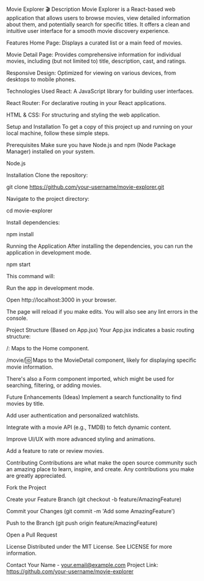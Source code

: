Movie Explorer 🎬
Description
Movie Explorer is a React-based web application that allows users to browse movies, view detailed information about them, and potentially search for specific titles. It offers a clean and intuitive user interface for a smooth movie discovery experience.

Features
Home Page: Displays a curated list or a main feed of movies.

Movie Detail Page: Provides comprehensive information for individual movies, including (but not limited to) title, description, cast, and ratings.

Responsive Design: Optimized for viewing on various devices, from desktops to mobile phones.

Technologies Used
React: A JavaScript library for building user interfaces.

React Router: For declarative routing in your React applications.

HTML & CSS: For structuring and styling the web application.

Setup and Installation
To get a copy of this project up and running on your local machine, follow these simple steps.

Prerequisites
Make sure you have Node.js and npm (Node Package Manager) installed on your system.

Node.js

Installation
Clone the repository:

git clone https://github.com/your-username/movie-explorer.git

Navigate to the project directory:

cd movie-explorer

Install dependencies:

npm install

Running the Application
After installing the dependencies, you can run the application in development mode.

npm start

This command will:

Run the app in development mode.

Open http://localhost:3000 in your browser.

The page will reload if you make edits. You will also see any lint errors in the console.

Project Structure (Based on App.jsx)
Your App.jsx indicates a basic routing structure:

/: Maps to the Home component.

/movie/:id: Maps to the MovieDetail component, likely for displaying specific movie information.

There's also a Form component imported, which might be used for searching, filtering, or adding movies.

Future Enhancements (Ideas)
Implement a search functionality to find movies by title.

Add user authentication and personalized watchlists.

Integrate with a movie API (e.g., TMDB) to fetch dynamic content.

Improve UI/UX with more advanced styling and animations.

Add a feature to rate or review movies.

Contributing
Contributions are what make the open source community such an amazing place to learn, inspire, and create. Any contributions you make are greatly appreciated.

Fork the Project

Create your Feature Branch (git checkout -b feature/AmazingFeature)

Commit your Changes (git commit -m 'Add some AmazingFeature')

Push to the Branch (git push origin feature/AmazingFeature)

Open a Pull Request

License
Distributed under the MIT License. See LICENSE for more information.

Contact
Your Name - your.email@example.com
Project Link: https://github.com/your-username/movie-explorer
